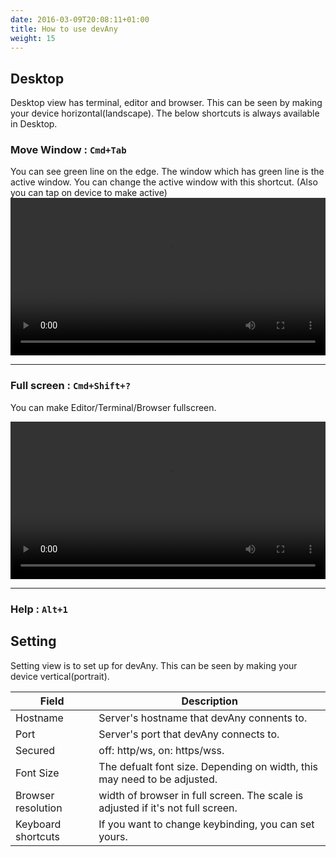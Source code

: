 ```yaml
---
date: 2016-03-09T20:08:11+01:00
title: How to use devAny  
weight: 15
---
```



## Desktop 

Desktop view has terminal, editor and browser. This can be seen by making your device horizontal(landscape).
The below shortcuts is always available in Desktop.

### Move Window : `Cmd+Tab`

You can see green line on the edge. The window which has green line is the active window. 
You can change the active window with this shortcut.
(Also you can tap on device to make active)
<video src="/movies/move_windows.mp4" controls width="100%"></video>

---

### Full screen : `Cmd+Shift+?`

You can make Editor/Terminal/Browser fullscreen.

<video src="/movies/full_window.mp4" controls width="100%"></video>

---

### Help : `Alt+1`

## Setting 

Setting view is to set up for devAny.  This can be seen by making your device vertical(portrait).


| Field   | Description
| --- | ---
| Hostname | Server's hostname that devAny connents to.
| Port | Server's port that devAny connects to.
| Secured | off: http/ws, on: https/wss.
| Font Size| The defualt font size. Depending on width, this may need to be adjusted.
| Browser resolution | width of browser in full screen. The scale is adjusted if it's not full screen.
| Keyboard shortcuts | If you want to change keybinding, you can set yours.

